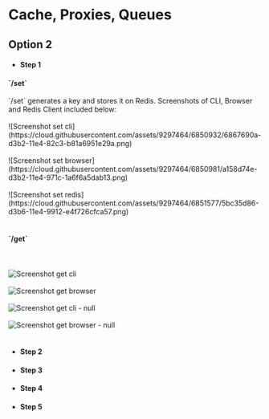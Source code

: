 Cache, Proxies, Queues
=========================

## Option 2

* <h4>Step 1</h4>
<h4>`/set`</h4> 
`/set` generates  a key and stores it on Redis. Screenshots of CLI, Browser and Redis Client included below:
    <br><br>
![Screenshot set cli](https://cloud.githubusercontent.com/assets/9297464/6850932/6867690a-d3b2-11e4-82c3-b81a6951e29a.png)
    <br><br>  
![Screenshot set browser](https://cloud.githubusercontent.com/assets/9297464/6850981/a158d74e-d3b2-11e4-971c-1a6f6a5dab13.png)
    <br><br>
![Screenshot set redis](https://cloud.githubusercontent.com/assets/9297464/6851577/5bc35d86-d3b6-11e4-9912-e4f726cfca57.png)
    <br><br>
<h4> `/get`</h4>

<br><br>
![Screenshot get cli](https://cloud.githubusercontent.com/assets/9297464/6851316/b55beac2-d3b4-11e4-8f8f-1f9b7c170bb3.png)
<br><br>
![Screenshot get browser](https://cloud.githubusercontent.com/assets/9297464/6851319/b8f33262-d3b4-11e4-8ec1-1556fa90816c.png)
<br><br>
![Screenshot get cli - null](https://cloud.githubusercontent.com/assets/9297464/6851422/4f6d9a20-d3b5-11e4-931e-faafed954d82.png)
<br><br>
![Screenshot get browser - null](https://cloud.githubusercontent.com/assets/9297464/6851424/53efe742-d3b5-11e4-8620-59c1ec54cb5f.png)
<br><br>
* <h4>Step 2</h4>
* <h4>Step 3</h4>
* <h4>Step 4</h4>
* <h4>Step 5</h4>
